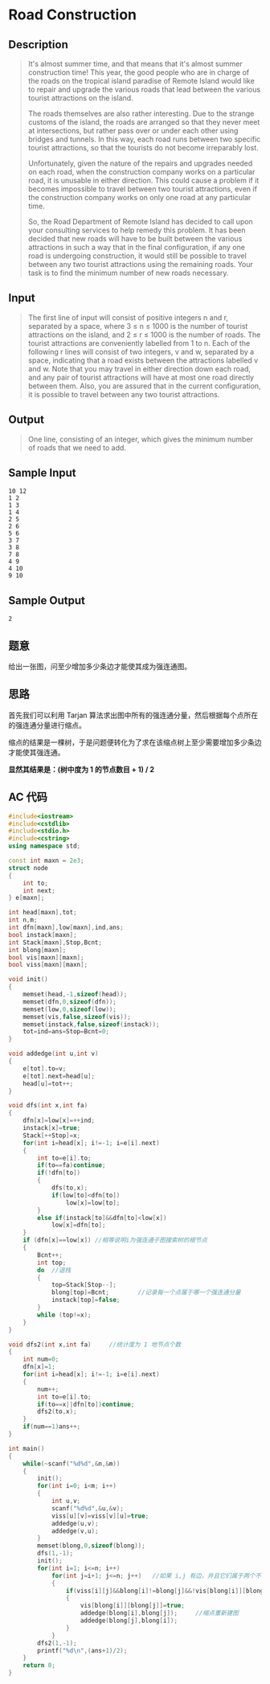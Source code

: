 # Road Construction

## **Description**

> It's almost summer time, and that means that it's almost summer construction time! This year, the good people who are in charge of the roads on the tropical island paradise of Remote Island would like to repair and upgrade the various roads that lead between the various tourist attractions on the island.
>
> The roads themselves are also rather interesting. Due to the strange customs of the island, the roads are arranged so that they never meet at intersections, but rather pass over or under each other using bridges and tunnels. In this way, each road runs between two specific tourist attractions, so that the tourists do not become irreparably lost.
>
> Unfortunately, given the nature of the repairs and upgrades needed on each road, when the construction company works on a particular road, it is unusable in either direction. This could cause a problem if it becomes impossible to travel between two tourist attractions, even if the construction company works on only one road at any particular time.
>
> So, the Road Department of Remote Island has decided to call upon your consulting services to help remedy this problem. It has been decided that new roads will have to be built between the various attractions in such a way that in the final configuration, if any one road is undergoing construction, it would still be possible to travel between any two tourist attractions using the remaining roads. Your task is to find the minimum number of new roads necessary.



## **Input**

> The first line of input will consist of positive integers n and r, separated by a space, where 3 ≤ n ≤ 1000 is the number of tourist attractions on the island, and 2 ≤ r ≤ 1000 is the number of roads. The tourist attractions are conveniently labelled from 1 to n. Each of the following r lines will consist of two integers, v and w, separated by a space, indicating that a road exists between the attractions labelled v and w. Note that you may travel in either direction down each road, and any pair of tourist attractions will have at most one road directly between them. Also, you are assured that in the current configuration, it is possible to travel between any two tourist attractions.



## **Output**

> One line, consisting of an integer, which gives the minimum number of roads that we need to add.



## **Sample Input**

    10 12
    1 2
    1 3
    1 4
    2 5
    2 6
    5 6
    3 7
    3 8
    7 8
    4 9
    4 10
    9 10



## **Sample Output**

    2



## **题意**

给出一张图，问至少增加多少条边才能使其成为强连通图。



## **思路**

首先我们可以利用 Tarjan 算法求出图中所有的强连通分量，然后根据每个点所在的强连通分量进行缩点。

缩点的结果是一棵树，于是问题便转化为了求在该缩点树上至少需要增加多少条边才能使其强连通。

**显然其结果是：(树中度为 1 的节点数目 + 1) / 2**



## **AC 代码**

```cpp
#include<iostream>
#include<cstdlib>
#include<stdio.h>
#include<cstring>
using namespace std;

const int maxn = 2e3;
struct node
{
    int to;
    int next;
} e[maxn];

int head[maxn],tot;
int n,m;
int dfn[maxn],low[maxn],ind,ans;
bool instack[maxn];
int Stack[maxn],Stop,Bcnt;
int blong[maxn];
bool vis[maxn][maxn];
bool viss[maxn][maxn];

void init()
{
    memset(head,-1,sizeof(head));
    memset(dfn,0,sizeof(dfn));
    memset(low,0,sizeof(low));
    memset(vis,false,sizeof(vis));
    memset(instack,false,sizeof(instack));
    tot=ind=ans=Stop=Bcnt=0;
}

void addedge(int u,int v)
{
    e[tot].to=v;
    e[tot].next=head[u];
    head[u]=tot++;
}

void dfs(int x,int fa)
{
    dfn[x]=low[x]=++ind;
    instack[x]=true;
    Stack[++Stop]=x;
    for(int i=head[x]; i!=-1; i=e[i].next)
    {
        int to=e[i].to;
        if(to==fa)continue;
        if(!dfn[to])
        {
            dfs(to,x);
            if(low[to]<dfn[to])
                low[x]=low[to];
        }
        else if(instack[to]&&dfn[to]<low[x])
            low[x]=dfn[to];
    }
    if (dfn[x]==low[x]) //相等说明i为强连通子图搜索树的根节点
    {
        Bcnt++;
        int top;
        do  //退栈
        {
            top=Stack[Stop--];
            blong[top]=Bcnt;        //记录每一个点属于哪一个强连通分量
            instack[top]=false;
        }
        while (top!=x);
    }
}

void dfs2(int x,int fa)     //统计度为 1 地节点个数
{
    int num=0;
    dfn[x]=1;
    for(int i=head[x]; i!=-1; i=e[i].next)
    {
        num++;
        int to=e[i].to;
        if(to==x||dfn[to])continue;
        dfs2(to,x);
    }
    if(num==1)ans++;
}

int main()
{
    while(~scanf("%d%d",&n,&m))
    {
        init();
        for(int i=0; i<m; i++)
        {
            int u,v;
            scanf("%d%d",&u,&v);
            viss[u][v]=viss[v][u]=true;
            addedge(u,v);
            addedge(v,u);
        }
        memset(blong,0,sizeof(blong));
        dfs(1,-1);
        init();
        for(int i=1; i<=n; i++)
            for(int j=i+1; j<=n; j++)   //如果 i,j 有边，并且它们属于两个不同的强连通分量，说明 i<->j 为桥
            {
                if(viss[i][j]&&blong[i]!=blong[j]&&!vis[blong[i]][blong[j]])
                {
                    vis[blong[i]][blong[j]]=true;
                    addedge(blong[i],blong[j]);     //缩点重新建图
                    addedge(blong[j],blong[i]);
                }
            }
        dfs2(1,-1);
        printf("%d\n",(ans+1)/2);
    }
    return 0;
}
```

